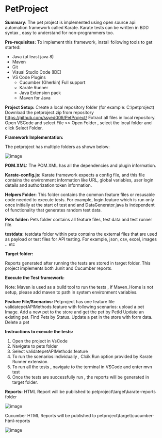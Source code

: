 # PetProject


**Summary:** The pet project is implemented using open source api automation framework called Karate. Karate tests can be written in BDD syntax , easy to understand for non-programmers too.

**Pre-requisites:**
To implement this framework, install following tools to get started:
- Java (at least java 8)
- Maven
- Git
- Visual Studio Code (IDE)
- VS Code Plugins
  - Cucumber (Gherkin) Full support
  - Karate Runner
  - Java Extension pack
  - Maven for Java

**Project Setup:** 
Create a local repository folder (for example: C:\petproject)
Download the petproject.zip from repository https://github.com/ssyed009/PetProject/
Extract all files in local repository.
Open VSCode and select File >> Open Folder , select the local folder and click Select Folder.

**Framework Implementation:**

The petproject has multiple folders as shown below:

![image](https://user-images.githubusercontent.com/111313561/193898922-6d764970-413f-4479-9e68-98f49f4f0973.png)

**POM.XML:**
The POM.XML has all the dependencies and plugin information.

**Karate-config.js:**
Karate framework expects a config file, and this file contains the environment information like URL, global variables, user login details and authorization token information.

**Helpers Folder:**
This folder contains the common feature files or resusable code needed to execute tests. 
For example, login.feature which is run only once initially at the start of test and and DataGenerator.java is independent of functionality that generates random test data.

**Pets folder:** Pets folder contains all feature files, test data and test runner file.

**testdata:**
testdata folder within pets contains the external files that are used as payload or test files for API testing. For example, json, csv, excel, images .. etc

**Target folder:**

Reports generated after running the tests are stored in target folder. This project implements both Junit and Cucumber reports.

**Execute the Test framework:**

Note: Maven is used as a bulld tool to run the tests , if Maven_Home is not setup, please add maven to path in system environment variables.

**Feature File/Scenarios:** 
Petproject has one feature file validatepetAPIMethods.feature with following scenarios:
upload a pet Image.
Add a new pet to the store and get the pet by PetId
Update an existing pet.
Find Pets by Status.
Update a pet in the store with form data.
Delete a pet


**Instructions to execute the tests:**

1. Open the project in VsCode
2. Navigate to pets folder
3. Select validatepetAPIMethods.feature
4. To run the scenarios individually , Clcik Run option provided by Karate Runner extension.
5. To run all the tests , navigate to the terminal in VSCode and enter  mvn test
6. Once the tests are successfully run , the reports will be generated in target folder.

**Reports:**
HTML Report will be published to petproject\target\karate-reports folder

![image](https://user-images.githubusercontent.com/111313561/193901632-65ba6db1-f995-42ba-9e7e-0a4508caba06.png)

Cucumber HTML Reports will be published to petproject\target\cucumber-html-reports

![image](https://user-images.githubusercontent.com/111313561/193901482-4b446c19-18a9-4d66-a90f-3e0cc8c392ee.png)
